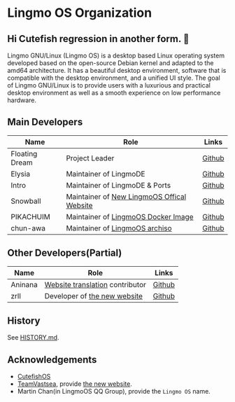 # Lingmo OS Organization
## Hi Cutefish regression in another form. 👋
Lingmo GNU/Linux (Lingmo OS) is a desktop based Linux operating system developed based on the open-source Debian kernel and adapted to the amd64 architecture. It has a beautiful desktop environment, software that is compatible with the desktop environment, and a unified UI style. The goal of Lingmo GNU/Linux is to provide users with a luxurious and practical desktop environment as well as a smooth experience on low performance hardware.

## Main Developers
**Name**|**Role**|**Links**|
--------|--------|---------|
Floating Dream|Project Leader|[Github](https://github.com/lingmo-dream)
Elysia|Maintainer of LingmoDE|[Github](https://github.com/ganyuanzhen)
Intro|Maintainer of LingmoDE & Ports|[Github](https://github.com/Intro-iu)
Snowball|Maintainer of [New LingmoOS Offical Website](https://testweb.lingmo.org/)|[Github](https://github.com/SnowballXueQiu)
PIKACHUIM|Maintainer of [LingmoOS Docker Image](https://bbs.lingmo.org/blog/36-lingmo-os-docker-image-yi-jian-shi-yong-lingmoosde-fang-fa)|[Github](https://github.com/PIKACHUIM)
chun-awa|Maintainer of [LingmoOS archiso](https://github.com/LingmoOS-Testing/lingmo-archiso-build)|[Github](https://github.com/chun-awa)

## Other Developers(Partial)
**Name**|**Role**|**Links**|
--------|--------|---------|
Aninana|[Website translation](https://github.com/TeamVastsea/lingmoos-frontend/pull/6/commits/e0b6961a59a049bcdae5fea797716168bd85f2b0) contributor|[Github](https://github.com/Aninana)
zrll|Developer of [the new website](https://testweb.lingmo.org/)|[Github](https://github.com/zrll12)

## History
See [HISTORY.md](./HISTORY.md).

## Acknowledgements
- [CutefishOS](https://github.com/cutefishos)
- [TeamVastsea](https://github.com/TeamVastsea), provide [the new website](https://testweb.lingmo.org/).
- Martin Chan(in LingmoOS QQ Group), provide the `Lingmo OS` name.

